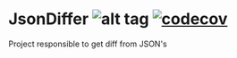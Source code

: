 # JsonDiffer ![alt tag](https://travis-ci.org/felipepssouza/JsonDiffer.svg?branch=master) [![codecov](https://codecov.io/gh/felipepssouza/JsonDiffer/branch/master/graph/badge.svg)](https://codecov.io/gh/felipepssouza/JsonDiffer)


Project responsible to get diff from JSON's




